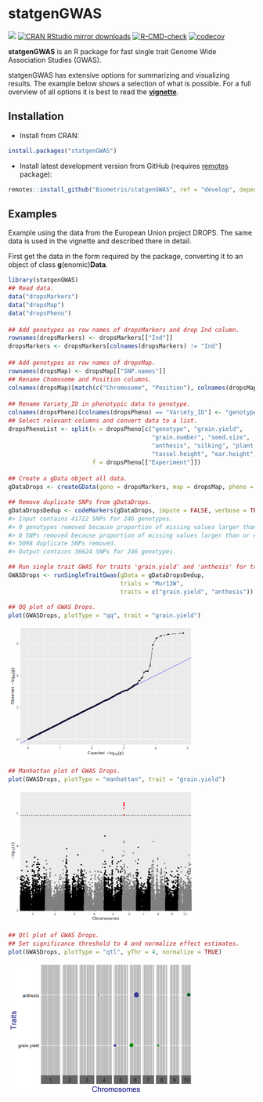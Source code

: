 <!-- README.md is generated from README.Rmd. Please edit that file -->

# statgenGWAS

[![](https://www.r-pkg.org/badges/version/statgenGWAS)](https://www.r-pkg.org/pkg/statgenGWAS)
[![CRAN RStudio mirror
downloads](https://cranlogs.r-pkg.org/badges/statgenGWAS)](https://www.r-pkg.org/pkg/statgenGWAS)
[![R-CMD-check](https://github.com/Biometris/statgenGWAS/workflows/R-CMD-check/badge.svg)](https://github.com/Biometris/statgenGWAS/actions?workflow=R-CMD-check)
[![codecov](https://codecov.io/gh/Biometris/statgenGWAS/branch/master/graph/badge.svg)](https://codecov.io/gh/Biometris/statgenGWAS)

**statgenGWAS** is an R package for fast single trait Genome Wide
Association Studies (GWAS).

statgenGWAS has extensive options for summarizing and visualizing
results. The example below shows a selection of what is possible. For a
full overview of all options it is best to read the
[**vignette**](https://biometris.github.io/statgenGWAS/articles/GWAS.html).

## Installation

-   Install from CRAN:

``` r
install.packages("statgenGWAS")
```

-   Install latest development version from GitHub (requires
    [remotes](https://github.com/r-lib/remotes) package):

``` r
remotes::install_github("Biometris/statgenGWAS", ref = "develop", dependencies = TRUE)
```

## Examples

Example using the data from the European Union project DROPS. The same
data is used in the vignette and described there in detail.

First get the data in the form required by the package, converting it to
an object of class **g**(enomic)**Data**.

``` r
library(statgenGWAS)
## Read data.
data("dropsMarkers")
data("dropsMap")
data("dropsPheno")

## Add genotypes as row names of dropsMarkers and drop Ind column.
rownames(dropsMarkers) <- dropsMarkers[["Ind"]]
dropsMarkers <- dropsMarkers[colnames(dropsMarkers) != "Ind"]

## Add genotypes as row names of dropsMap.
rownames(dropsMap) <- dropsMap[["SNP.names"]]
## Rename Chomosome and Position columns.
colnames(dropsMap)[match(c("Chromosome", "Position"), colnames(dropsMap))] <- c("chr", "pos")

## Rename Variety_ID in phenotypic data to genotype.
colnames(dropsPheno)[colnames(dropsPheno) == "Variety_ID"] <- "genotype"
## Select relevant columns and convert data to a list.
dropsPhenoList <- split(x = dropsPheno[c("genotype", "grain.yield",
                                         "grain.number", "seed.size",
                                         "anthesis", "silking", "plant.height",
                                         "tassel.height", "ear.height")], 
                        f = dropsPheno[["Experiment"]])

## Create a gData object all data.
gDataDrops <- createGData(geno = dropsMarkers, map = dropsMap, pheno = dropsPhenoList)
```

``` r
## Remove duplicate SNPs from gDataDrops.
gDataDropsDedup <- codeMarkers(gDataDrops, impute = FALSE, verbose = TRUE) 
#> Input contains 41722 SNPs for 246 genotypes.
#> 0 genotypes removed because proportion of missing values larger than or equal to 1.
#> 0 SNPs removed because proportion of missing values larger than or equal to 1.
#> 5098 duplicate SNPs removed.
#> Output contains 36624 SNPs for 246 genotypes.
```

``` r
## Run single trait GWAS for traits 'grain.yield' and 'anthesis' for trial Mur13W.
GWASDrops <- runSingleTraitGwas(gData = gDataDropsDedup,
                                trials = "Mur13W",
                                traits = c("grain.yield", "anthesis"))
```

``` r
## QQ plot of GWAS Drops.
plot(GWASDrops, plotType = "qq", trait = "grain.yield")
```

<img src="man/figures/README-qqStg-1.png" width="75%" />

``` r
## Manhattan plot of GWAS Drops.
plot(GWASDrops, plotType = "manhattan", trait = "grain.yield")
```

<img src="man/figures/README-manhattanStg-1.png" width="75%" />

``` r
## Qtl plot of GWAS Drops.
## Set significance threshold to 4 and normalize effect estimates.
plot(GWASDrops, plotType = "qtl", yThr = 4, normalize = TRUE)
```

<img src="man/figures/README-qtlStgNorm-1.png" width="75%" />
